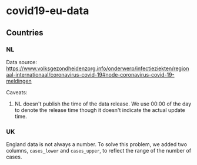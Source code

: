# covid19-eu-data


## Countries

### NL

Data source: https://www.volksgezondheidenzorg.info/onderwerp/infectieziekten/regionaal-internationaal/coronavirus-covid-19#node-coronavirus-covid-19-meldingen

Caveats:

1. NL doesn't publish the time of the data release. We use 00:00 of the day to denote the release time though it doesn't indicate the actual update time.


### UK

England data is not always a number. To solve this problem, we added two columns, `cases_lower` and `cases_upper`, to reflect the range of the number of cases.
